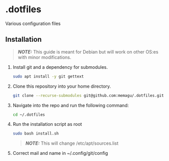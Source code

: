 # .dotfiles
Various configuration files

## Installation
> **_NOTE:_** This guide is meant for Debian but will work on other OS:es with minor modifications.
1. Install git and a dependency for submodules.
    ```bash
    sudo apt install -y git gettext
    ```
2. Clone this repository into your home directory.
    ```bash
    git clone --recurse-submodules git@github.com:memagu/.dotfiles.git
    ```
3. Navigate into the repo and run the following command: 
    ```bash
    cd ~/.dotfiles
    ```

4. Run the installation script as root
    ```bash
    sudo bash install.sh
    ```
    > **_NOTE:_** This will change /etc/apt/sources.list
5. Correct mail and name in ~/.config/git/config
